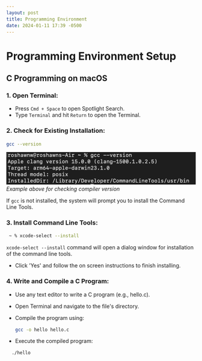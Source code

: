 ```yaml
---
layout: post
title: Programming Environment
date: 2024-01-11 17:39 -0500
---
```


# Programming Environment Setup

## C Programming on macOS

### 1. Open Terminal:

   - Press `Cmd + Space` to open Spotlight Search.
   - Type `Terminal` and hit `Return` to open the Terminal.

### 2. Check for Existing Installation:

   ```bash
   gcc --version
   ```

![image-description](photoweb.jpeg)
_Example above for checking compiler version_

If `gcc` is not installed, the system will prompt you to install the Command Line Tools.

### 3. Install Command Line Tools:

   ```zsh
    ~ % xcode-select --install
   ```

`xcode-select --install` command will open a dialog window for installation of the command 
 line tools. 

 - Click 'Yes' and follow the on screen instructions to finish installing. 

 ### 4. Write and Compile a C Program:

 - Use any text editor to write a C program (e.g., hello.c).
 - Open Terminal and navigate to the file's directory.
 - Compile the program using:

   ```bash
   gcc -o hello hello.c
   ```

  - Execute the compiled program:

```bash
  ./hello
  ```
